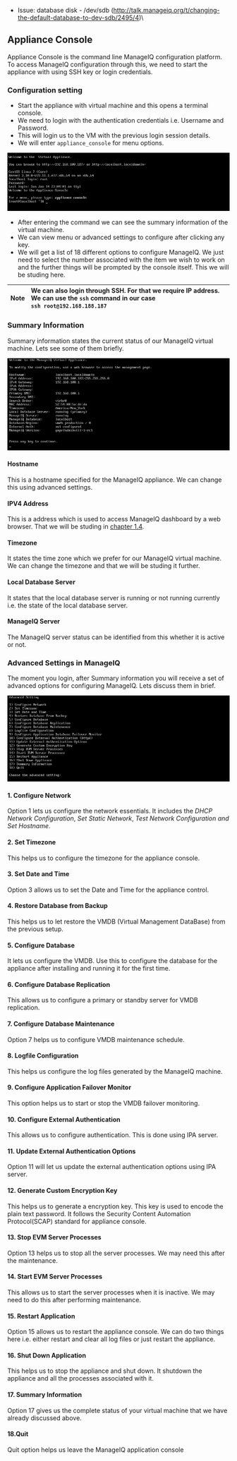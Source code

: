 - Issue: database disk - /dev/sdb
  (http://talk.manageiq.org/t/changing-the-default-database-to-dev-sdb/2495/4)\

## Appliance Console

Appliance Console is the command line ManageIQ configuration platform. To access ManageIQ configuration through this, we need to start the appliance with using SSH key or login credentials.

### Configuration setting
- Start the appliance with virtual machine and this opens a terminal console.
- We need to login with the authentication credentials i.e. Username and Password.
- This will login us to the VM with the previous login session details.
- We will enter `appliance_console` for menu options.

![Fig 1-Appliance_Console](../images/chapter1/appliance_console1.png "Appliance_Console")

- After entering the command we can see the summary information of the virtual machine.
- We can view menu or advanced settings to configure after clicking any key.
- We will get a list of 18 different options to configure ManageIQ. We just need to select the number associated with the item we wish to work on and the further things will be prompted by the console itself. This we will be studing here.

| Note | We can also login through SSH. For that we require IP address. We can use the `ssh` command in our case <br> `ssh root@192.168.188.187`
|------|:------|

### Summary Information

Summary information states the current status of our ManageIQ virtual machine. Lets see some of them briefly.

![Fig 2-Summary Information](../images/chapter1/appliance_console2.png "Summary Information")

#### Hostname
This is a hostname specified for the ManageIQ appliance. We can change this using advanced settings.

#### IPV4 Address
This is a address which is used to access ManageIQ dashboard by a web browser. That we will be studing in [chapter 1.4](configuration.md).

#### Timezone
It states the time zone which we prefer for our ManageIQ virtual machine. We can change the timezone and that we will be studing it further.

#### Local Database Server
It states that the local database server is running or not running currently i.e. the state of the local database server.

#### ManageIQ Server
The ManageIQ server status can be identified from this whether it is active or not.


### Advanced Settings in ManageIQ
The moment you login, after Summary information you will receive a set of advanced options for configuring ManageIQ. Lets discuss them in brief.

![Fig 3-Advanced Settings](../images/chapter1/appliance_console3.png "Advanced Settings")

#### 1. Configure Network
Option 1 lets us configure the network essentials. It includes the *DHCP Network Configuration*, *Set Static Network*, *Test Network Configuration and Set Hostname*.

#### 2. Set Timezone
This helps us to configure the timezone for the appliance console.

#### 3. Set Date and Time
Option 3 allows us to set the Date and Time for the appliance control.

#### 4. Restore Database from Backup
This helps us to let restore the VMDB (Virtual Management DataBase) from the previous setup.

#### 5. Configure Database
It lets us configure the VMDB. Use this to configure the database for the appliance after installing and running it for the first time.


#### 6. Configure Database Replication
This allows us to configure a primary or standby server for VMDB replication.

#### 7. Configure Database Maintenance
Option 7 helps us to configure VMDB maintenance schedule.

#### 8. Logfile Configuration
This helps us configure the log files generated by the ManageIQ machine.

#### 9. Configure Application Failover Monitor
This option helps us to start or stop the VMDB failover monitoring.

#### 10. Configure External Authentication
This allows us to configure authentication. This is done using IPA server.

#### 11. Update External Authentication Options
Option 11 will let us update the external authentication options using IPA server.

#### 12. Generate Custom Encryption Key
This helps us to generate a encryption key. This key is used to encode the plain text password. It follows the Security Content Automation Protocol(SCAP) standard for appliance console.

#### 13. Stop EVM Server Processes
Option 13 helps us to stop all the server processes. We may need this after the maintenance.

#### 14. Start EVM Server Processes
This allows us to start the server processes when it is inactive. We may need to do this after performing maintenance.

#### 15. Restart Application
Option 15 allows us to restart the appliance console. We can do two things here i.e. either restart and clear all log files or just restart the appliance.

#### 16. Shut Down Application
This helps us to stop the appliance and shut down. It shutdown the appliance and all the processes associated with it.


#### 17. Summary Information
Option 17 gives us the complete status of your virtual machine that we have already discussed above.

#### 18.Quit
Quit option helps us leave the ManageIQ application console
